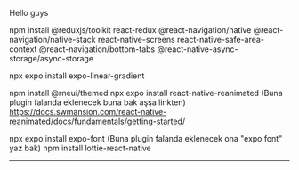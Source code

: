 Hello guys



npm install @reduxjs/toolkit react-redux @react-navigation/native @react-navigation/native-stack react-native-screens react-native-safe-area-context @react-navigation/bottom-tabs @react-native-async-storage/async-storage


npx expo install expo-linear-gradient




npm install @rneui/themed
npx expo install react-native-reanimated (Buna plugin falanda eklenecek buna bak aşşa linkten)
                                           https://docs.swmansion.com/react-native-reanimated/docs/fundamentals/getting-started/

npx expo install expo-font  (Buna plugin falanda eklenecek ona "expo font" yaz bak)
npm install lottie-react-native



--------------------------------------------------
